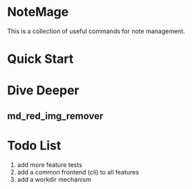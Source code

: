 # NoteMage

This is a collection of useful commands for note management.

# Quick Start

# Dive Deeper

## md_red_img_remover




# Todo List

1. add more feature tests
2. add a common frontend (cli) to all features
3. add a workdir mechanism
